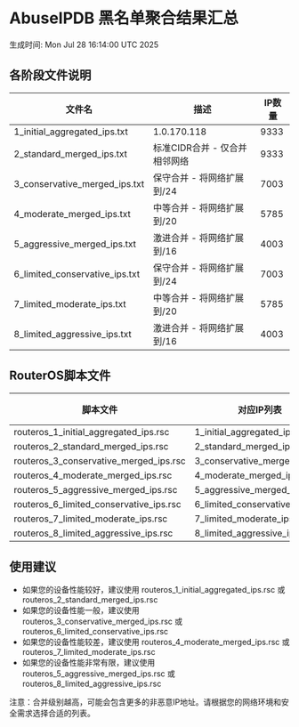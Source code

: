 # AbuseIPDB 黑名单聚合结果汇总
生成时间: Mon Jul 28 16:14:00 UTC 2025

## 各阶段文件说明

| 文件名 | 描述 | IP数量 |
|--------|------|--------|
| 1_initial_aggregated_ips.txt | 1.0.170.118 | 9333 |
| 2_standard_merged_ips.txt | 标准CIDR合并 - 仅合并相邻网络 | 9333 |
| 3_conservative_merged_ips.txt | 保守合并 - 将网络扩展到/24 | 7003 |
| 4_moderate_merged_ips.txt | 中等合并 - 将网络扩展到/20 | 5785 |
| 5_aggressive_merged_ips.txt | 激进合并 - 将网络扩展到/16 | 4003 |
| 6_limited_conservative_ips.txt | 保守合并 - 将网络扩展到/24 | 7003 |
| 7_limited_moderate_ips.txt | 中等合并 - 将网络扩展到/20 | 5785 |
| 8_limited_aggressive_ips.txt | 激进合并 - 将网络扩展到/16 | 4003 |

## RouterOS脚本文件

| 脚本文件 | 对应IP列表 | IP数量 |
|----------|------------|--------|
| routeros_1_initial_aggregated_ips.rsc | 1_initial_aggregated_ips.txt | 9333 |
| routeros_2_standard_merged_ips.rsc | 2_standard_merged_ips.txt | 9333 |
| routeros_3_conservative_merged_ips.rsc | 3_conservative_merged_ips.txt | 7003 |
| routeros_4_moderate_merged_ips.rsc | 4_moderate_merged_ips.txt | 5785 |
| routeros_5_aggressive_merged_ips.rsc | 5_aggressive_merged_ips.txt | 4003 |
| routeros_6_limited_conservative_ips.rsc | 6_limited_conservative_ips.txt | 7003 |
| routeros_7_limited_moderate_ips.rsc | 7_limited_moderate_ips.txt | 5785 |
| routeros_8_limited_aggressive_ips.rsc | 8_limited_aggressive_ips.txt | 4003 |

## 使用建议

- 如果您的设备性能较好，建议使用 routeros_1_initial_aggregated_ips.rsc 或 routeros_2_standard_merged_ips.rsc
- 如果您的设备性能一般，建议使用 routeros_3_conservative_merged_ips.rsc 或 routeros_6_limited_conservative_ips.rsc
- 如果您的设备性能较差，建议使用 routeros_4_moderate_merged_ips.rsc 或 routeros_7_limited_moderate_ips.rsc
- 如果您的设备性能非常有限，建议使用 routeros_5_aggressive_merged_ips.rsc 或 routeros_8_limited_aggressive_ips.rsc

注意：合并级别越高，可能会包含更多的非恶意IP地址。请根据您的网络环境和安全需求选择合适的列表。
